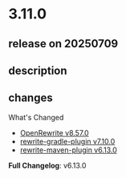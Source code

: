# 3.11.0

## release on 20250709
## description
## changes
What's Changed

* <a href="https://github.com/openrewrite/rewrite/releases/tag/v8.57.0">OpenRewrite v8.57.0</a>
* <a href="https://github.com/openrewrite/rewrite-gradle-plugin/releases/tag/v7.10.0">rewrite-gradle-plugin v7.10.0</a>
* <a href="https://github.com/openrewrite/rewrite-maven-plugin/releases/tag/v6.13.0">rewrite-maven-plugin v6.13.0</a>

<strong>Full Changelog</strong>: v6.13.0

